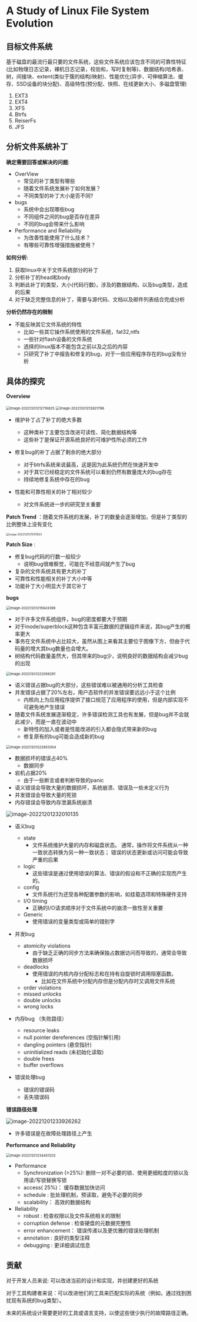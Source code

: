 # A Study of Linux File System Evolution

## 目标文件系统

基于磁盘的最流行最只要的文件系统，这些文件系统应该包含不同的可靠性特征(比如物理日志记录，裸机日志记录，校验和，写时复制等)、数据结构(哈希表、树，间接块、extent(类似于簇的结构)映射)、性能优化(异步、可伸缩算法、缓存、SSD设备的块分配)、高级特性(预分配、快照、在线更新大小、多磁盘管理)

1. EXT3
2. EXT4
3. XFS
4. Btrfs
5. ReiserFs
6. JFS

## 分析文件系统补丁

**确定需要回答或解决的问题**:

- OverView
  - 常见的补丁类型有哪些
  - 随着文件系统发展补丁如何发展？
  - 不同类型的补丁大小是否不同?
- bugs
  - 系统中会出现哪些bug
  - 不同组件之间的bug是否存在差异
  - 不同的bug会带来什么影响
- Performance and Reliability
  - 为改善性能使用了什么技术？
  - 有哪些可靠性增强措施被使用？

**如何分析**:

1. 获取linux中关于文件系统部分的补丁
2. 分析补丁的head和body
3. 判断此补丁的类型，大小(代码行数)，涉及的数据结构，以及bug类型，造成的后果
4. 对于缺乏完整信息的补丁，需要与源代码、文档以及邮件列表结合完成分析



**分析仍然存在的限制**

- 不能反映其它文件系统的特性
  - 比如一些其它操作系统使用的文件系统，fat32,ntfs
  - 一些针对flash设备的文件系统
  - 选择的linux版本不能包含之前以及之后的内容
  - 只研究了补丁中报告和修复的bug，对于一些应用程序存在的bug没有分析



## 具体的探究

**Overview**

<img src="assert/image-20221201212716825.png" alt="image-20221201212716825" style="zoom: 67%;" />

<img src="assert/image-20221201212821796.png" alt="image-20221201212821796" style="zoom:67%;" />

- 维护补丁占了补丁的绝大多数
  - 这种类补丁主要包含改进可读性、简化数据结构等
  - 这些补丁是保证开源系统良好的可维护性所必须的工作

- 修复bug的补丁占据了剩余的绝大部分
  - 对于btrfs系统来说最高，这是因为此系统仍然在快速开发中
  - 对于其它已经稳定的文件系统可以看到仍然有数量庞大的bug存在
  - 持续地修复系统中存在的bug
- 性能和可靠性相关的补丁相对较少
  - 对文件系统进一步的研究至关重要



**Patch Trend** ：随着文件系统的发展，补丁的数量会逐渐增加，但是补丁类型的比例整体上没有变化

<img src="assert/image-20221201215101823.png" alt="image-20221201215101823" style="zoom:50%;" />



**Patch Size** : 

- 修复bug代码的行数一般较少
  - 说明bug很难察觉，可能在不经意间就产生了bug
- 复杂的文件系统具有更大的补丁
- 可靠性和性能相关的补丁大小中等
- 功能补丁大小明显大于其它补丁



**bugs**

<img src="assert/image-20221201215943399.png" alt="image-20221201215943399" style="zoom:67%;" />

- 对于许多文件系统组件，bug的密度都要大于预期
- 对于inode/superblock这种包含丰富元数据的逻辑组件来说，其bug产生的概率更大
- 事务在文件系统中占比较大，虽然从图上来看其主要位于图像下方，但由于代码量的增大其bug数量也会增大。
- 树结构代码数量虽然大，但其带来的bug少，说明良好的数据结构会减少bug的出现

<img src="assert/image-20221201222056291.png" alt="image-20221201222056291" style="zoom:67%;" />

- 语义错误占据bug的大部分，这些错误难以被通用的分析工具检查
- 并发错误占据了20%左右，用户态软件的并发错误要远远小于这个比例
  - 内核向上为应用程序提供了接口规范了应用程序的使用，但是内部实现不可避免地产生错误
- 随着文件系统发展逐渐稳定，许多错误检测工具也有发展，但是bug并不会就此减少，而是一直在波动中
  - 新特性的加入或者是性能改进的引入都会隐式带来新的bug
  - 修复原有的bug可能会造成新的bug



<img src="assert/image-20221201222853354.png" alt="image-20221201222853354" style="zoom:67%;" />

- 数据损坏的错误占40%
  - 数据同步
- 宕机占据20%
  - 由于一些断言或者判断导致的panic
- 语义错误会导致大量的数据损坏，系统崩溃、错误及一些未定义行为
- 并发错误会导致大量的死锁
- 内存错误会导致内存泄漏系统崩溃





![image-20221201232010135](assert/image-20221201232010135.png)



- 语义bug
  - state
    - 文件系统维护大量的内存和磁盘状态。 通常，操作将文件系统从一种一致状态转换为另一种一致状态； 错误的状态更新或访问可能会导致严重的后果
  - logic
    - 这些错误是通过使用错误的算法、错误的假设和不正确的实现而产生的。
  - config
    - 文件系统行为还受各种配置参数的影响，如挂载选项和特殊硬件支持
  - I/O timing
    - 正确的I/O请求顺序对于文件系统中的崩溃一致性至关重要
  - Generic
    - 使用错误的变量类型或简单的错别字

- 并发bug
  - atomicity violations
    - 由于缺乏正确的同步方法来确保独占数据访问而导致的，通常会导致数据损坏
  - deadlocks
    - 使用错误的内核内存分配标志和在持有自旋锁时调用阻塞函数。
      - 比如在文件系统中分配内存但是分配内存时又调用文件系统
  - order violations
  - missed unlocks
  - double unlocks
  - wrong locks

- 内存bug （失败路径）
  - resource leaks
  - null pointer dereferences (空指针解引用)
  - dangling pointers (悬空指针)
  - uninitialized reads (未初始化读取)
  - double frees
  - buffer overflows

- 错误处理bug
  - 错误的错误码
  - 丢失错误码



**错误路径处理**

![image-20221201233926262](assert/image-20221201233926262.png)



- 许多错误是在故障处理路径上产生



**Performance and Reliability**

<img src="assert/image-20221201234451202.png" alt="image-20221201234451202" style="zoom:67%;" />

- Performance 
  - Synchronization (>25%): 删除一对不必要的锁、使用更细粒度的锁以及用读/写锁替换写锁
  - access( 25%)： 缓存数据加快访问
  - schedule : 批处理机制，预读取，避免不必要的同步
  - scalability： 高效的数据结构
- Reliability 
  - robust : 检查权限以及文件系统相关的限制
  - corruption defense : 检查硬盘的元数据完整性
  - error enhancement： 错误传递以及更优雅的错误处理机制
  -  annotation  : 良好的类型注释
  - debugging  : 更详细调试信息



## 贡献

对于开发人员来说: 可以改进当前的设计和实现，并创建更好的系统

 对于工具构建者来说：可以改进他们的工具来匹配实际的系统（例如，通过找到困扰现有系统的bug类型）。

未来的系统设计需要更好的工具或语言支持，以使这些很少执行的故障路径正确。
